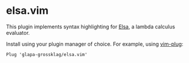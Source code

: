 # elsa.vim

This plugin implements syntax highlighting for [Elsa](https://github.com/ucsd-progsys/elsa), a lambda calculus evaluator.

Install using your plugin manager of choice. For example, using
[vim-plug](https://github.com/junegunn/vim-plug):

```vim
Plug 'glapa-grossklag/elsa.vim'
```
